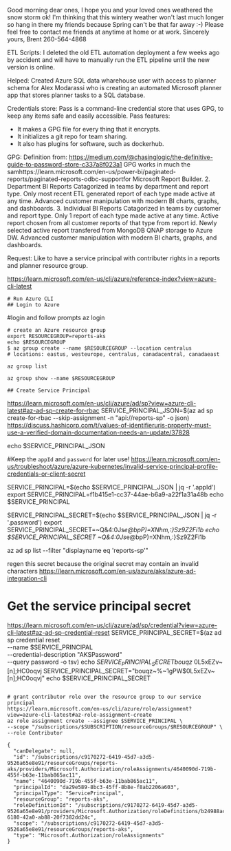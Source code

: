 
Good morning dear ones,
I hope you and your loved ones weathered the snow storm ok! I'm thinking that this wintery weather won't last much longer so hang in there my friends because Spring can't be that far away :-)
Please feel free to contact me friends at anytime at home or at work.
Sincerely yours,
Brent 260-564-4868


ETL Scripts:
I deleted the old ETL automation deployment a few weeks ago by accident and will have to manually run the ETL pipeline until the new version is online. 

Helped: 
Created Azure SQL data wharehouse user with access to planner schema for Alex Modarassi who is creating an automated Microsoft planner app that stores planner tasks to a SQL database.

Credentials store:
Pass is a command-line credential store that uses GPG, to keep any items safe and easily accessible.
Pass features:
- It makes a GPG file for every thing that it encrypts.
- It initializes a git repo for team sharing.
- It also has plugins for software, such as dockerhub.

GPG: Definition from: https://medium.com/@chasinglogic/the-definitive-guide-to-password-store-c337a8f023a1
GPG works in much the samhttps://learn.microsoft.com/en-us/power-bi/paginated-reports/paginated-reports-odbc-supportfor Microsoft Report Builder.
2. Department BI Reports
Catagorized in teams by department and report type.
Only most recent ETL generated report of each type made active at any time.
Advanced customer manipulation with modern BI charts, graphs, and dashboards.
3. Individual BI Reports
Catagorized in teams by customer and report type.
Only 1 report of each type made active at any time.
Active report chosen from all customer reports of that type from report id.
Newly selected active report transfered from MongoDB QNAP storage to Azure DW. 
Advanced customer manipulation with modern BI charts, graphs, and dashboards.

Request:
Like to have a service principal with contributer rights in a reports and planner resource group.

https://learn.microsoft.com/en-us/cli/azure/reference-index?view=azure-cli-latest

```
# Run Azure CLI
## Login to Azure

```
#login and follow prompts
az login 
```
# create an Azure resource group
export RESOURCEGROUP=reports-aks
echo $RESOURCEGROUP
$ az group create --name $RESOURCEGROUP --location centralus
# locations: eastus, westeurope, centralus, canadacentral, canadaeast

az group list

az group show --name $RESOURCEGROUP

## Create Service Principal
```
https://learn.microsoft.com/en-us/cli/azure/ad/sp?view=azure-cli-latest#az-ad-sp-create-for-rbac
SERVICE_PRINCIPAL_JSON=$(az ad sp create-for-rbac --skip-assignment -n "api://reports-sp" -o json)
https://discuss.hashicorp.com/t/values-of-identifieruris-property-must-use-a-verified-domain-documentation-needs-an-update/37828

echo $SERVICE_PRINCIPAL_JSON

#Keep the `appId` and `password` for later use!
https://learn.microsoft.com/en-us/troubleshoot/azure/azure-kubernetes/invalid-service-principal-profile-credentials-or-client-secret

SERVICE_PRINCIPAL=$(echo $SERVICE_PRINCIPAL_JSON | jq -r '.appId')
export SERVICE_PRINCIPAL=f1b415e1-cc37-44ae-b6a9-a22f1a31a48b
echo $SERVICE_PRINCIPAL

SERVICE_PRINCIPAL_SECRET=$(echo $SERVICE_PRINCIPAL_JSON | jq -r '.password')
export SERVICE_PRINCIPAL_SECRET=~Q&4:0Js*e@bpP)=XNhm,:}Sz9Z2Fi1b
echo $SERVICE_PRINCIPAL_SECRET
~Q&4:0Js*e@bpP)=XNhm,:}Sz9Z2Fi1b

az ad sp list --filter "displayname eq 'reports-sp'" 

regen this secret because the original secret may contain an invalid characters
https://learn.microsoft.com/en-us/azure/aks/azure-ad-integration-cli
# Get the service principal secret
https://learn.microsoft.com/en-us/cli/azure/ad/sp/credential?view=azure-cli-latest#az-ad-sp-credential-reset
SERVICE_PRINCIPAL_SECRET=$(az ad sp credential reset \
    --name $SERVICE_PRINCIPAL \
    --credential-description "AKSPassword" \
    --query password -o tsv)
echo $SERVICE_PRINCIPAL_SECRET
bouqz~%~1gPW$0L5xEZv~[n];HC0oqvj
SERVICE_PRINCIPAL_SECRET="bouqz~%~1gPW$0L5xEZv~[n];HC0oqvj"
echo $SERVICE_PRINCIPAL_SECRET
```

# grant contributor role over the resource group to our service principal
https://learn.microsoft.com/en-us/cli/azure/role/assignment?view=azure-cli-latest#az-role-assignment-create
az role assignment create --assignee $SERVICE_PRINCIPAL \
--scope "/subscriptions/$SUBSCRIPTION/resourceGroups/$RESOURCEGROUP" \
--role Contributor

{
  "canDelegate": null,
  "id": "/subscriptions/c9170272-6419-45d7-a3d5-9526a65e8e91/resourceGroups/reports-aks/providers/Microsoft.Authorization/roleAssignments/4640090d-719b-455f-b63e-11bab865ac11",
  "name": "4640090d-719b-455f-b63e-11bab865ac11",
  "principalId": "da29e589-8bc3-45ff-8b8e-f8ab2206a603",
  "principalType": "ServicePrincipal",
  "resourceGroup": "reports-aks",
  "roleDefinitionId": "/subscriptions/c9170272-6419-45d7-a3d5-9526a65e8e91/providers/Microsoft.Authorization/roleDefinitions/b24988ac-6180-42a0-ab88-20f7382dd24c",
  "scope": "/subscriptions/c9170272-6419-45d7-a3d5-9526a65e8e91/resourceGroups/reports-aks",
  "type": "Microsoft.Authorization/roleAssignments"
}
```
```
